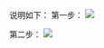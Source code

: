 说明如下：
第一步：
![](https://cloud.githubusercontent.com/assets/17795455/13722261/4efa407c-e87a-11e5-9e68-d32dfbf92964.jpg)

第二步：
![](https://cloud.githubusercontent.com/assets/17795455/13722268/8a61b88e-e87a-11e5-8581-5dc10123736e.jpg)